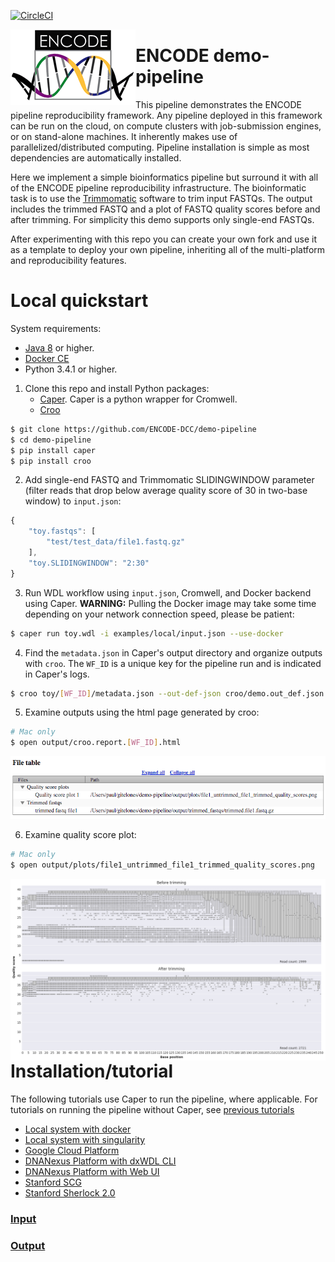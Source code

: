 [![CircleCI](https://circleci.com/gh/ENCODE-DCC/demo-pipeline/tree/master.svg?style=svg)](https://circleci.com/gh/ENCODE-DCC/demo-pipeline/tree/master)

<p align="center">
<a href="https://www.encodeproject.org">
  <img style="float:left;" width="200" src="https://github.com/ENCODE-DCC/encode-data-usage-examples/blob/master/images/encodelogo.gif">
</a>
</p>

ENCODE demo-pipeline
========================

This pipeline demonstrates the ENCODE pipeline reproducibility framework. Any pipeline deployed in this framework can be run on the cloud, on compute clusters with job-submission engines, or on stand-alone machines. It inherently makes use of parallelized/distributed computing. Pipeline installation is simple as most dependencies are automatically installed.

Here we implement a simple bioinformatics pipeline but surround it with all of the ENCODE pipeline reproducibility infrastructure.  The bioinformatic task is to use the [Trimmomatic](http://www.usadellab.org/cms/?page=trimmomatic) software to trim input FASTQs. The output includes the trimmed FASTQ and a plot of FASTQ quality scores before and after trimming. For simplicity this demo supports only single-end FASTQs.

After experimenting with this repo you can create your own fork and use it as a template to deploy your own pipeline, inheriting all of the multi-platform and reproducibility features.


# Local quickstart

System requirements:
  * [Java 8](https://www.java.com/en/download/) or higher.
  * [Docker CE](https://docs.docker.com/install/)
  * Python 3.4.1 or higher.

1. Clone this repo and install Python packages:
   * [Caper](https://github.com/ENCODE-DCC/caper#installation). Caper is a python wrapper for Cromwell.
   * [Croo](https://github.com/ENCODE-DCC/croo#installation)

  ```bash
  $ git clone https://github.com/ENCODE-DCC/demo-pipeline
  $ cd demo-pipeline
  $ pip install caper
  $ pip install croo
  ```

2. Add single-end FASTQ and Trimmomatic SLIDINGWINDOW parameter (filter reads that drop below average quality score of 30 in two-base window) to `input.json`:
```js
{
    "toy.fastqs": [
        "test/test_data/file1.fastq.gz"
    ],
    "toy.SLIDINGWINDOW": "2:30"
}
```

3. Run WDL workflow using `input.json`, Cromwell, and Docker backend using Caper. **WARNING:** Pulling the Docker image may take some time depending on your network connection speed, please be patient:

```bash
$ caper run toy.wdl -i examples/local/input.json --use-docker
```

4. Find the `metadata.json` in Caper's output directory and organize outputs with `croo`. The `WF_ID` is a unique key for the pipeline run and is indicated in Caper's logs.

```bash
$ croo toy/[WF_ID]/metadata.json --out-def-json croo/demo.out_def.json --out-dir output
```

5. Examine outputs using the html page generated by croo:
```bash
# Mac only
$ open output/croo.report.[WF_ID].html
```
![Example croo html](examples/local/images/demo-pipeline-croo.png)

6. Examine quality score plot:
```bash
# Mac only
$ open output/plots/file1_untrimmed_file1_trimmed_quality_scores.png
```
<p align="center">
<img style="float:left;" width="1000" src="https://raw.githubusercontent.com/ENCODE-DCC/demo-pipeline/master/examples/local/output_plot/file1_untrimmed_file1_trimmed_quality_scores.png">
</p>


# Installation/tutorial

The following tutorials use Caper to run the pipeline, where applicable. For tutorials on running the pipeline without Caper, see [previous tutorials](docs/deprecated)

* [Local system with docker](docs/tutorial_local_docker.md)
* [Local system with singularity](docs/tutorial_local_singularity.md)
* [Google Cloud Platform](docs/tutorial_google.md)
* [DNANexus Platform with dxWDL CLI](docs/tutorial_dx_cli.md)
* [DNANexus Platform with Web UI](docs/tutorial_dx_web.md)
* [Stanford SCG](docs/tutorial_scg.md)
* [Stanford Sherlock 2.0](docs/tutorial_sherlock.md)


### [Input](docs/input.md)

### [Output](docs/output.md)
